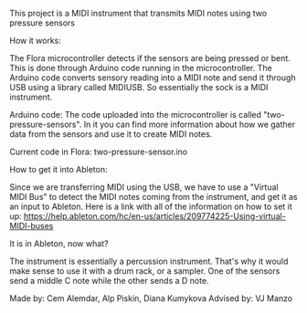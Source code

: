 This project is a MIDI instrument that transmits MIDI notes using two pressure sensors

How it works:

The Flora microcontroller detects if the sensors are being pressed or bent. This is done through Arduino code running in the microcontroller. The Arduino code converts sensory reading into a MIDI note and send it through USB using a library called MIDIUSB. So essentially the sock is a MIDI instrument. 

Arduino code:
The code uploaded into the microcontroller is called "two-pressure-sensors". In it you can find more information about how we gather data from the sensors and use it to create MIDI notes.

Current code in Flora: two-pressure-sensor.ino

How to get it into Ableton:

Since we are transferring MIDI using the USB, we have to use a "Virtual MIDI Bus" to detect the MIDI notes coming from the instrument, and get it as an input to Ableton. Here is a link with all of the information on how to set it up:
https://help.ableton.com/hc/en-us/articles/209774225-Using-virtual-MIDI-buses

It is in Ableton, now what?

The instrument is essentially a percussion instrument. That's why it would make sense to use it with a drum rack, or a sampler. One of the sensors send a middle C note while the other sends a D note. 

Made by: Cem Alemdar, Alp Piskin, Diana Kumykova
Advised by: VJ Manzo